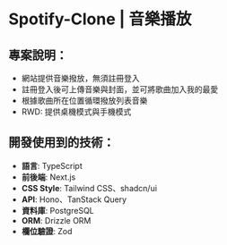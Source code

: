 # Spotify-Clone | 音樂播放

## 專案說明：

- 網站提供音樂撥放，無須註冊登入
- 註冊登入後可上傳音樂與封面，並可將歌曲加入我的最愛
- 根據歌曲所在位置循環撥放列表音樂
- RWD: 提供桌機模式與手機模式

## 開發使用到的技術：

- **語言**:  TypeScript
- **前後端**:  Next.js
- **CSS Style**: Tailwind CSS、shadcn/ui
- **API**:  Hono、TanStack Query
- **資料庫**: PostgreSQL 
- **ORM**: Drizzle ORM
- **欄位驗證**: Zod
